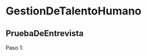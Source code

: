 # GestionDeTalentoHumano
PruebaDeEntrevista
-----------------------------------------------------------------------
Paso 1:
